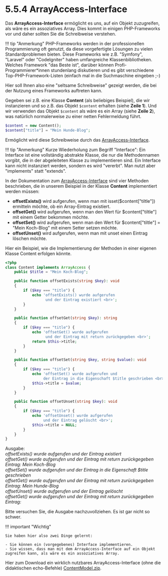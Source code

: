 # 5.5.4 ArrayAccess-Interface

Das **ArrayAccess-Interface** ermöglicht es uns, auf ein Objekt zuzugreifen, als wäre es ein assoziatives Array. Dies kommt in einigen PHP-Frameworks vor und daher sollten Sie die Schreibweise verstehen.

!!! tip "Anmerkung"
    PHP-Frameworks werden in der professionellen Programmierung oft genutzt, da diese vorgefertigte Lösungen zu vielen Standardproblemen bieten. Diese Frameworks wie z.B. "Symfony", "Laravel" oder "CodeIgniter" haben umfangreiche Klassenbibliotheken. Welches Framework "das Beste ist", darüber können Profi-Programmierer*innen stundenlang diskutieren und es gibt verschiedene Top-PHP-Framework-Listen (einfach mal in die Suchmaschine eingeben ;-)

Hier soll Ihnen also eine "seltsame Schreibweise" gezeigt werden, die bei der Nutzung eines Frameworks auftreten kann.

Gegeben sei z.B. eine Klasse **Content** (als beliebiges Beispiel), die wir instanzieren und so z.B. das Objekt `$content` erhalten (siehe **Zeile 1**). Und wir verwenden das Objekt `$content` als wäre es ein Array (siehe **Zeile 2**), was natürlich normalerweise zu einer netten Fehlermeldung führt.

```php linenums="1"
$content = new Content();
$content["title"] = "Mein Hunde-Blog";
```

Ermöglicht wird diese Schreibweise durch das [ArrayAccess-Interface](https://www.php.net/manual/en/class.arrayaccess.php).

!!! tip "Anmerkung"
    Kurze Wiederholung zum Begriff "Interface": Ein Interface ist eine vollständig abstrakte Klasse, die nur die Methodennamen vorgibt, die in der abgeleiteten Klasse zu implementieren sind. Ein Interface kann nicht instanziert werden, sondern es wird "vererbt". Man nutzt aber "implements" statt "extends".

In der Dokumentation zum [ArrayAccess-Interface](https://www.php.net/manual/en/class.arrayaccess.php) sind vier Methoden beschrieben, die in unserem Beispiel in der Klasse **Content** implementiert werden müssen:

- **offsetExists()** wird aufgerufen, wenn man mit isset($content["tiltle"]) ermitteln möchte, ob ein Array-Eintrag existiert.
- **offsetGet()** wird aufgerufen, wenn man den Wert für $content["tiltle"] mit einem Getter bekommen möchte.
- **offsetSet()** wird aufgerufen, wenn man den Wert für $content["tiltle"] = "Mein Koch-Blog" mit einem Setter setzen möchte.
- **offsetUnset()** wird aufgerufen, wenn man mit unset einen Eintrag löschen möchte.

Hier ein Beispiel, wie die Implementierung der Methoden in einer eigenen Klasse Content erfolgen könnte.

```php linenums="1"
<?php
class Content implements ArrayAccess {
    public $title = "Mein Koch-Blog";

    public function offsetExists(string $key): void 
    {
        if ($key === "title") {
            echo 'offsetExists() wurde aufgerufen 
                  und der Eintrag existiert <br>';
        }
    }

    public function offsetGet(string $key): string 
    {
        if ($key === "title") {
            echo 'offsetGet() wurde aufgerufen 
                  und der Eintrag mit return zurückgegeben <br>';
            return $this->title;
        }
    }

    public function offsetSet(string $key, string $value): void 
    {
        if ($key === "title") {
            echo 'offsetSet() wurde aufgerufen und 
                 der Eintrag in die Eigenschaft $title geschrieben <br>';
            $this->title = $value;
        }
    }

    public function offsetUnset(string $key): void 
    {
        if ($key === "title") {
            echo 'offsetUnset() wurde aufgerufen 
                 und der Eintrag gelöscht <br>';
            $this->title = NULL;
        }
    }
}
```

Ausgabe:<br>
*offsetExists() wurde aufgerufen und der Eintrag existiert*<br>
*offsetGet() wurde aufgerufen und der Eintrag mit return zurückgegeben*<br>
*Eintrag: Mein Koch-Blog*<br>
*offsetSet() wurde aufgerufen und der Eintrag in die Eigenschaft $title geschrieben*<br>
*offsetGet() wurde aufgerufen und der Eintrag mit return zurückgegeben*<br>
*Eintrag: Mein Hunde-Blog*<br>
*offsetUnset() wurde aufgerufen und der Eintrag gelöscht*<br>
*offsetGet() wurde aufgerufen und der Eintrag mit return zurückgegeben*<br>
*Eintrag:*

Bitte versuchen Sie, die Ausgabe nachzuvollziehen. Es ist gar nicht so schwer.

!!! important "Wichtig"

    Sie haben hier also zwei Dinge gelernt:

    - Sie können ein (vorgegebenes) Interface implementieren.
    - Sie wissen, dass man mit dem ArrayAccess-Interface auf ein Objekt zugreifen kann, als wäre es ein assoziatives Array.

Hier zum Download ein wirklich nutzbares ArrayAccess-Interface (ohne die didaktischen echo-Befehle) [ContentModel.zip](media/ContentModel.zip).
